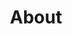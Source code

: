 ---
financial_year: 2015-16
slug: about
layout: about
years:
- [2015-16, /2015-16/about, active]
- [2016-17, /2016-17/about, link]
- [2017-18, /2017-18/about, link]
active: about
title: About
nested: false
---